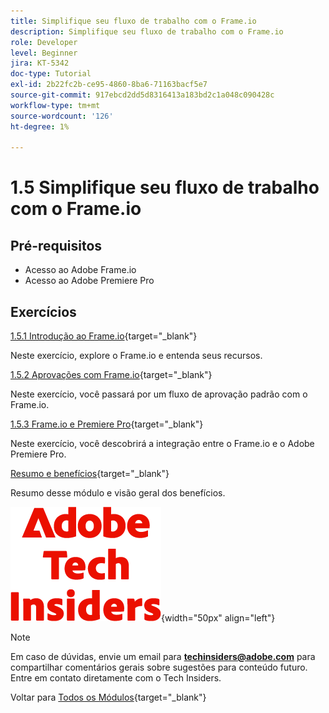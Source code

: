 ```yaml
---
title: Simplifique seu fluxo de trabalho com o Frame.io
description: Simplifique seu fluxo de trabalho com o Frame.io
role: Developer
level: Beginner
jira: KT-5342
doc-type: Tutorial
exl-id: 2b22fc2b-ce95-4860-8ba6-71163bacf5e7
source-git-commit: 917ebcd2dd5d8316413a183bd2c1a048c090428c
workflow-type: tm+mt
source-wordcount: '126'
ht-degree: 1%

---
```


# 1.5 Simplifique seu fluxo de trabalho com o Frame.io


## Pré-requisitos

- Acesso ao Adobe Frame.io
- Acesso ao Adobe Premiere Pro

## Exercícios

[1.5.1 Introdução ao Frame.io](./ex1.md){target="_blank"}

Neste exercício, explore o Frame.io e entenda seus recursos.

[1.5.2 Aprovações com Frame.io](./ex2.md){target="_blank"}

Neste exercício, você passará por um fluxo de aprovação padrão com o Frame.io.

[1.5.3 Frame.io e Premiere Pro](./ex3.md){target="_blank"}

Neste exercício, você descobrirá a integração entre o Frame.io e o Adobe Premiere Pro.

[Resumo e benefícios](./summary.md){target="_blank"}

Resumo desse módulo e visão geral dos benefícios.

![Informantes técnicos](./../../../assets/images/techinsiders.png){width="50px" align="left"}

>[!NOTE]
>
>Em caso de dúvidas, envie um email para **techinsiders@adobe.com** para compartilhar comentários gerais sobre sugestões para conteúdo futuro. Entre em contato diretamente com o Tech Insiders.

Voltar para [Todos os Módulos](../../../overview.md){target="_blank"}
